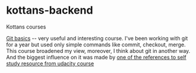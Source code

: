 # kottans-backend
Kottans courses

[Git basics](https://github.com/kottans/backend/blob/master/tasks/git-intro.md) -- very useful and interesting course. I've been working with git for a year but used only simple commands like commit, checkout, merge. This course broadened my view, moreover, I think about git in another way. And the biggest influence on it was made by [one of the references to self study resource from udacity course](https://learngitbranching.js.org/)
